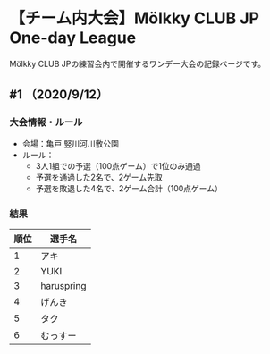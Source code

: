 # 【チーム内大会】Mölkky CLUB JP One-day League

Mölkky CLUB JPの練習会内で開催するワンデー大会の記録ページです。

## \#1 （2020/9/12）

### 大会情報・ルール

- 会場：亀戸 竪川河川敷公園
- ルール：
  - 3人1組での予選（100点ゲーム）で1位のみ通過
  - 予選を通過した2名で、2ゲーム先取
  - 予選を敗退した4名で、2ゲーム合計（100点ゲーム）

### 結果

| 順位 | 選手名     |
| ---- | ---------- |
| 1    | アキ       |
| 2    | YUKI       |
| 3    | haruspring |
| 4    | げんき     |
| 5    | タク       |
| 6    | むっすー   |
